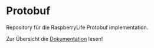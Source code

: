 Protobuf
=========
Repository für die RaspberryLife Protobuf implementation.


Zur Übersicht die [Dokumentation](https://developers.google.com/protocol-buffers/docs/overview) lesen! 



















